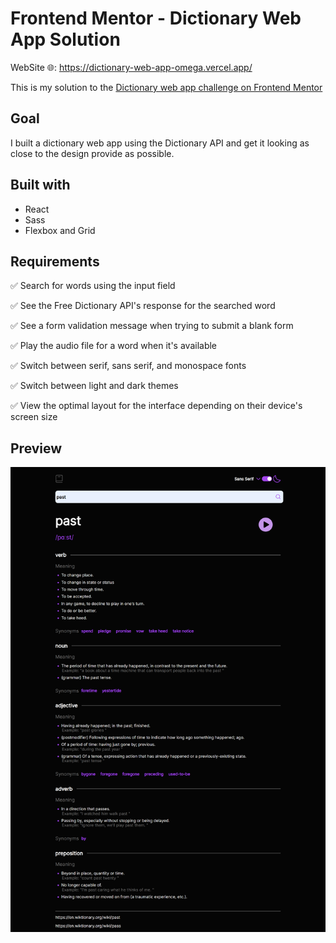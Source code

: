 # Frontend Mentor - Dictionary Web App Solution

WebSite 🌐: https://dictionary-web-app-omega.vercel.app/ 

This is my solution to the [Dictionary web app challenge on Frontend Mentor](https://www.frontendmentor.io/challenges/dictionary-web-app-h5wwnyuKFL)

## Goal
I built a dictionary web app using the Dictionary API and get it looking as close to the design provide as possible.

## Built with

- React
- Sass
- Flexbox and Grid

## Requirements
✅ Search for words using the input field

✅ See the Free Dictionary API's response for the searched word

✅ See a form validation message when trying to submit a blank form

✅ Play the audio file for a word when it's available

✅ Switch between serif, sans serif, and monospace fonts

✅ Switch between light and dark themes

✅ View the optimal layout for the interface depending on their device's screen size

## Preview
![Imagen Preview](./src/assets/imgs/preview.png)
